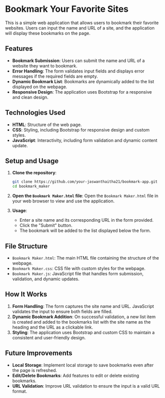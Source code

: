 # Bookmark Your Favorite Sites

This is a simple web application that allows users to bookmark their favorite websites. Users can input the name and URL of a site, and the application will display these bookmarks on the page.

## Features

- **Bookmark Submission**: Users can submit the name and URL of a website they want to bookmark.
- **Error Handling**: The form validates input fields and displays error messages if the required fields are empty.
- **Dynamic Bookmark List**: Bookmarks are dynamically added to the list displayed on the webpage.
- **Responsive Design**: The application uses Bootstrap for a responsive and clean design.

## Technologies Used

- **HTML**: Structure of the web page.
- **CSS**: Styling, including Bootstrap for responsive design and custom styles.
- **JavaScript**: Interactivity, including form validation and dynamic content update.

## Setup and Usage

1. **Clone the repository**:
    ```bash
    git clone https://github.com/your-jaswanthaitha21/bookmark-app.git
    cd bookmark_maker
    ```

2. **Open the `Bookmark Maker.html` file**:
   Open the `Bookmark Maker.html` file in your web browser to view and use the application.

3. **Usage**:
   - Enter a site name and its corresponding URL in the form provided.
   - Click the "Submit" button.
   - The bookmark will be added to the list displayed below the form.

## File Structure

- `Bookmark Maker.html`: The main HTML file containing the structure of the webpage.
- `Bookmark Maker.css`: CSS file with custom styles for the webpage.
- `Bookmark Maker.js`: JavaScript file that handles form submission, validation, and dynamic updates.

## How It Works

1. **Form Handling**: The form captures the site name and URL. JavaScript validates the input to ensure both fields are filled.
2. **Dynamic Bookmark Addition**: On successful validation, a new list item is created and added to the bookmarks list with the site name as the heading and the URL as a clickable link.
3. **Styling**: The application uses Bootstrap and custom CSS to maintain a consistent and user-friendly design.

## Future Improvements

- **Local Storage**: Implement local storage to save bookmarks even after the page is refreshed.
- **Edit/Delete Bookmarks**: Add features to edit or delete existing bookmarks.
- **URL Validation**: Improve URL validation to ensure the input is a valid URL format.
